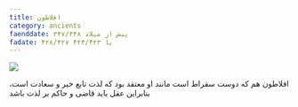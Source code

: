 ```yaml
---
title: افلاطون 
category: ancients
faenddate: ۳۴۷/۳۴۸ پیش از میلاد
fadate: ۴۲۸/۴۲۷ یا ۴۲۴/۴۲۳
---
```


![](https://upload.wikimedia.org/wikipedia/commons/thumb/8/88/Plato_Silanion_Musei_Capitolini_MC1377.jpg/440px-Plato_Silanion_Musei_Capitolini_MC1377.jpg)

افلاطون هم كه دوست سقراط است مانند او معتقد بود كه لذت تابع خیر و سعادت است، بنابراین عقل باید قاضی و حاكم بر لذت باشد
